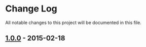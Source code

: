 # Change Log
All notable changes to this project will be documented in this file.

## [1.0.0] - 2015-02-18


[1.0.0]: https://github.com/eBayEnterprise/magento-log/compare/1.0.0...HEAD
